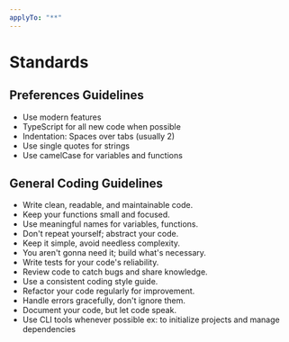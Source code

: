 ```yaml
---
applyTo: "**"
---
```

# Standards

## Preferences Guidelines
- Use modern features
- TypeScript for all new code when possible
- Indentation: Spaces over tabs (usually 2)
- Use single quotes for strings
- Use camelCase for variables and functions

## General Coding Guidelines
- Write clean, readable, and maintainable code.
- Keep your functions small and focused.
- Use meaningful names for variables, functions.
- Don't repeat yourself; abstract your code.
- Keep it simple, avoid needless complexity.
- You aren't gonna need it; build what's necessary.
- Write tests for your code's reliability.
- Review code to catch bugs and share knowledge.
- Use a consistent coding style guide.
- Refactor your code regularly for improvement.
- Handle errors gracefully, don't ignore them.
- Document your code, but let code speak.
- Use CLI tools whenever possible ex: to initialize projects and manage dependencies
